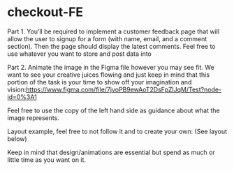 # checkout-FE

Part 1.
You’ll be required to implement a customer feedback page that will allow the user to signup for a form (with name,
email, and a comment section). Then the page should display the latest comments. Feel free to use whatever you
want to store and post data into


Part 2.
Animate the image in the Figma file however you may see fit. We want to see your creative juices flowing and just
keep in mind that this portion of the task is your time to show off your imagination and
vision:https://www.figma.com/file/7jvoPB9ewAoT2DsFpZlJqM/Test?node-id=0%3A1

Feel free to use the copy of the left hand side as guidance about what the image represents.

Layout example, feel free to not follow it and to create your own:
(See layout below)

Keep in mind that design/animations are essential but spend as much or little time as you want on it.

